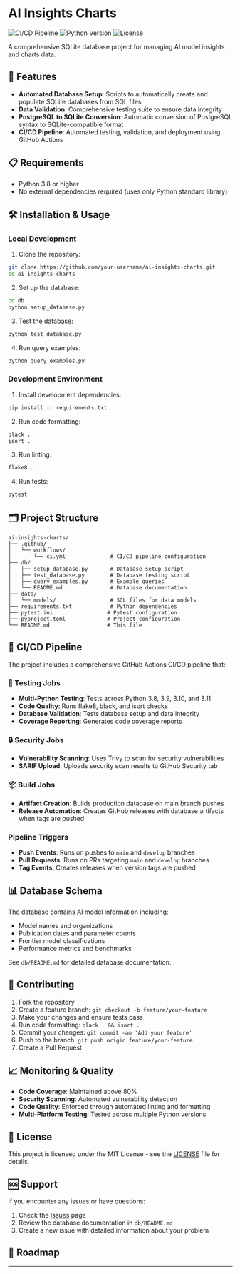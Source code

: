 # AI Insights Charts

![CI/CD Pipeline](https://github.com/your-username/ai-insights-charts/workflows/CI/CD%20Pipeline/badge.svg)
![Python Version](https://img.shields.io/badge/python-3.8%2B-blue)
![License](https://img.shields.io/badge/license-MIT-green)

A comprehensive SQLite database project for managing AI model insights and charts data.

## 🚀 Features

- **Automated Database Setup**: Scripts to automatically create and populate SQLite databases from SQL files
- **Data Validation**: Comprehensive testing suite to ensure data integrity
- **PostgreSQL to SQLite Conversion**: Automatic conversion of PostgreSQL syntax to SQLite-compatible format
- **CI/CD Pipeline**: Automated testing, validation, and deployment using GitHub Actions

## 📋 Requirements

- Python 3.8 or higher
- No external dependencies required (uses only Python standard library)

## 🛠️ Installation & Usage

### Local Development

1. Clone the repository:
```bash
git clone https://github.com/your-username/ai-insights-charts.git
cd ai-insights-charts
```

2. Set up the database:
```bash
cd db
python setup_database.py
```

3. Test the database:
```bash
python test_database.py
```

4. Run query examples:
```bash
python query_examples.py
```

### Development Environment

1. Install development dependencies:
```bash
pip install -r requirements.txt
```

2. Run code formatting:
```bash
black .
isort .
```

3. Run linting:
```bash
flake8 .
```

4. Run tests:
```bash
pytest
```

## 🗂️ Project Structure

```
ai-insights-charts/
├── .github/
│   └── workflows/
│       └── ci.yml              # CI/CD pipeline configuration
├── db/
│   ├── setup_database.py       # Database setup script
│   ├── test_database.py        # Database testing script
│   ├── query_examples.py       # Example queries
│   └── README.md               # Database documentation
├── data/
│   └── models/                 # SQL files for data models
├── requirements.txt            # Python dependencies
├── pytest.ini                 # Pytest configuration
├── pyproject.toml             # Project configuration
└── README.md                  # This file
```

## 🤖 CI/CD Pipeline

The project includes a comprehensive GitHub Actions CI/CD pipeline that:

### 🧪 Testing Jobs

- **Multi-Python Testing**: Tests across Python 3.8, 3.9, 3.10, and 3.11
- **Code Quality**: Runs flake8, black, and isort checks
- **Database Validation**: Tests database setup and data integrity
- **Coverage Reporting**: Generates code coverage reports

### 🔒 Security Jobs

- **Vulnerability Scanning**: Uses Trivy to scan for security vulnerabilities
- **SARIF Upload**: Uploads security scan results to GitHub Security tab

### 📦 Build Jobs

- **Artifact Creation**: Builds production database on main branch pushes
- **Release Automation**: Creates GitHub releases with database artifacts when tags are pushed

### Pipeline Triggers

- **Push Events**: Runs on pushes to `main` and `develop` branches
- **Pull Requests**: Runs on PRs targeting `main` and `develop` branches
- **Tag Events**: Creates releases when version tags are pushed

## 📊 Database Schema

The database contains AI model information including:

- Model names and organizations
- Publication dates and parameter counts
- Frontier model classifications
- Performance metrics and benchmarks

See `db/README.md` for detailed database documentation.

## 🤝 Contributing

1. Fork the repository
2. Create a feature branch: `git checkout -b feature/your-feature`
3. Make your changes and ensure tests pass
4. Run code formatting: `black . && isort .`
5. Commit your changes: `git commit -am 'Add your feature'`
6. Push to the branch: `git push origin feature/your-feature`
7. Create a Pull Request

## 📈 Monitoring & Quality

- **Code Coverage**: Maintained above 80%
- **Security Scanning**: Automated vulnerability detection
- **Code Quality**: Enforced through automated linting and formatting
- **Multi-Platform Testing**: Tested across multiple Python versions

## 📝 License

This project is licensed under the MIT License - see the [LICENSE](LICENSE) file for details.

## 🆘 Support

If you encounter any issues or have questions:

1. Check the [Issues](https://github.com/aidoge-lab/ai-insights-charts/issues) page
2. Review the database documentation in `db/README.md`
3. Create a new issue with detailed information about your problem

## 🎯 Roadmap

---
